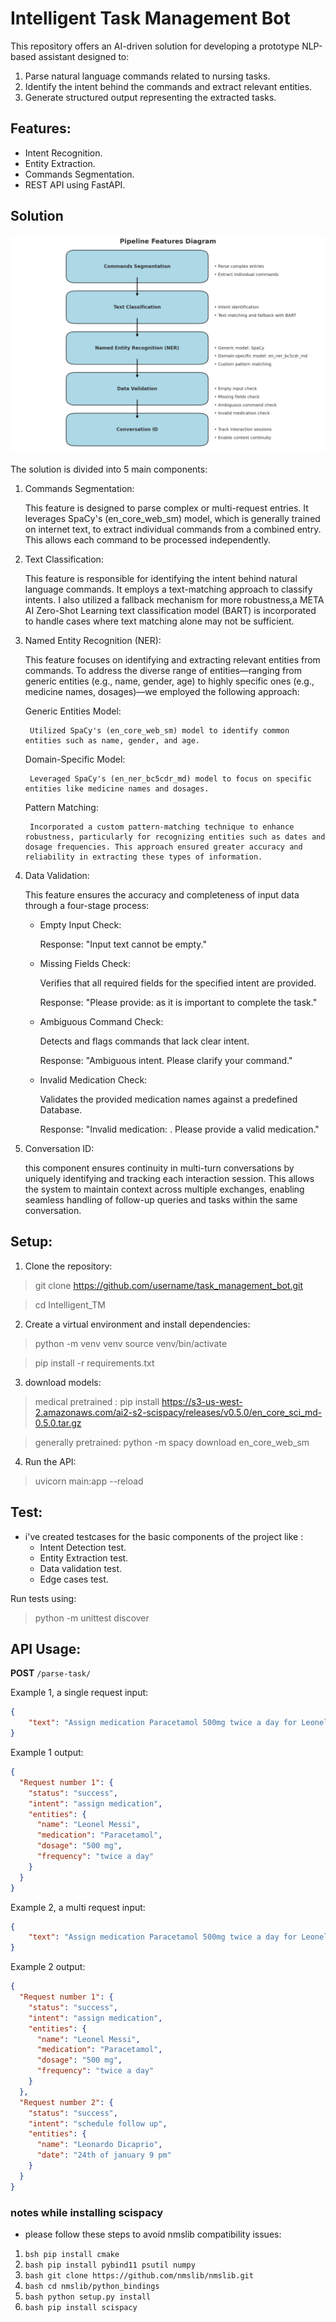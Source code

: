 # Intelligent Task Management Bot
This repository offers an AI-driven solution for developing a prototype NLP-based assistant designed to:

1. Parse natural language commands related to nursing tasks.
2. Identify the intent behind the commands and extract relevant entities.
3. Generate structured output representing the extracted tasks.

## Features:
- Intent Recognition.
- Entity Extraction.
- Commands Segmentation.
- REST API using FastAPI.

## Solution

![pipeline_Diagram](pipeline_Diagram.png)


The solution is divided into 5 main components:

1. Commands Segmentation:

    This feature is designed to parse complex or multi-request entries. It leverages SpaCy's (en_core_web_sm) model, which is generally trained on internet text, to extract individual commands from a combined entry. This allows each command to be processed independently.

2. Text Classification:

    This feature is responsible for identifying the intent behind natural language commands. It employs a text-matching approach to classify intents. 
    I also utilized a fallback mechanism for more robustness,a META AI Zero-Shot Learning text classification model (BART) is incorporated to handle cases where text matching alone may not be sufficient.

3. Named Entity Recognition (NER):

    This feature focuses on identifying and extracting relevant entities from commands. To address the diverse range of entities—ranging from generic entities (e.g., name, gender, age) to highly specific ones (e.g., medicine names, dosages)—we employed the following approach:

    Generic Entities Model:

        Utilized SpaCy's (en_core_web_sm) model to identify common entities such as name, gender, and age.

    Domain-Specific Model: 

        Leveraged SpaCy's (en_ner_bc5cdr_md) model to focus on specific entities like medicine names and dosages.

    Pattern Matching: 

        Incorporated a custom pattern-matching technique to enhance robustness, particularly for recognizing entities such as dates and dosage frequencies. This approach ensured greater accuracy and reliability in extracting these types of information.

4. Data Validation:

    This feature ensures the accuracy and completeness of input data through a four-stage process:

    * Empty Input Check:

        Response: "Input text cannot be empty."

    * Missing Fields Check:

        Verifies that all required fields for the specified intent are provided.

        Response: "Please provide: <the missing field> as it is important to complete the task."

    * Ambiguous Command Check:

        Detects and flags commands that lack clear intent.

        Response: "Ambiguous intent. Please clarify your command."

    * Invalid Medication Check:

        Validates the provided medication names against a predefined Database.

        Response: "Invalid medication: <medicine name>. Please provide a valid medication."

5. Conversation ID:

    this component ensures continuity in multi-turn conversations by uniquely identifying and tracking each interaction session. This allows the system to maintain context across multiple exchanges, enabling seamless handling of follow-up queries and tasks within the same conversation.


## Setup:
1. Clone the repository:
 > git clone https://github.com/username/task_management_bot.git 

 > cd Intelligent_TM
2. Create a virtual environment and install dependencies:
> python -m venv venv source venv/bin/activate 

> pip install -r requirements.txt
3. download models: 
> medical pretrained : 
pip install https://s3-us-west-2.amazonaws.com/ai2-s2-scispacy/releases/v0.5.0/en_core_sci_md-0.5.0.tar.gz

> generally pretrained: 
python -m spacy download en_core_web_sm
4. Run the API:

> uvicorn main:app --reload

## Test:
 - i've created testcases for the basic components of the project like :
    * Intent Detection test.
    * Entity Extraction test.
    * Data validation test.
    * Edge cases test.

Run tests using:

> python -m unittest discover

## API Usage:
**POST** `/parse-task/` 

Example 1, a single request input:

```json
{
    "text": "Assign medication Paracetamol 500mg twice a day for Leonel Messi."
}
```


Example 1 output:

```json
{
  "Request number 1": {
    "status": "success",
    "intent": "assign medication",
    "entities": {
      "name": "Leonel Messi",
      "medication": "Paracetamol",
      "dosage": "500 mg",
      "frequency": "twice a day"
    }
  }
}
```


Example 2, a multi request input:

```json
{
    "text": "Assign medication Paracetamol 500mg twice a day for Leonel Messi and schedule a follow up for his brother Leonardo Dicaprio on monday 24th of january 9 pm"
}
```


Example 2 output:

```json
{
  "Request number 1": {
    "status": "success",
    "intent": "assign medication",
    "entities": {
      "name": "Leonel Messi",
      "medication": "Paracetamol",
      "dosage": "500 mg",
      "frequency": "twice a day"
    }
  },
  "Request number 2": {
    "status": "success",
    "intent": "schedule follow up",
    "entities": {
      "name": "Leonardo Dicaprio",
      "date": "24th of january 9 pm"
    }
  }
}
```

### notes while installing scispacy

* please follow these steps to avoid nmslib compatibility issues:
1. ```bsh pip install cmake```
2. ```bash pip install pybind11 psutil numpy```
3. ```bash git clone https://github.com/nmslib/nmslib.git```
4. ```bash cd nmslib/python_bindings```
5. ```bash python setup.py install```
6. ```bash pip install scispacy```